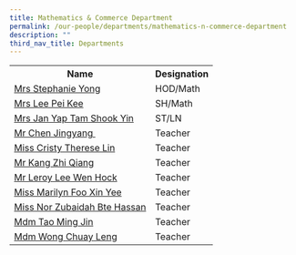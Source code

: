 ```yaml
---
title: Mathematics & Commerce Department
permalink: /our-people/departments/mathematics-n-commerce-department
description: ""
third_nav_title: Departments
---
```

<table>
<tbody>
<tr>
<th>Name</th>
<th>Designation</th>
</tr>
<tr>
<td><a href="mailto:seow_peng_peng@schools.gov.sg" target="">Mrs Stephanie Yong</a><br /></td>
<td>HOD/Math<br /></td>
</tr>
<tr>
<td><a href="mailto:chin_pei_kee@schools.gov.sg" target="">Mrs Lee Pei Kee</a></td>
<td>SH/Math<br /></td>
</tr>
<tr>
<td><a href="mailto:tam_shook_yin@schools.gov.sg" target="">Mrs Jan Yap Tam Shook Yin</a><br /></td>
<td>ST/LN</td>
</tr>
<tr>
<td><a href="mailto:chen_jing_yang@schools.gov.sg" target="">Mr Chen Jingyang&nbsp;</a>&nbsp;</td>
<td>Teacher&nbsp;</td>
</tr>
<tr>
<td><a href="mailto:cristy_therese_lin@schools.gov.sg" target="">Miss Cristy Therese Lin</a>&nbsp;</td>
<td>Teacher&nbsp;</td>
</tr>
<tr>
<td><a href="mailto:kang_zhi_qiang@schools.gov.sg" target="">Mr Kang Zhi Qiang</a><br /></td>
<td>Teacher&nbsp;<br /></td>
</tr>
<tr>
<td><a href="mailto:lee_wen_hock_leroy@schools.gov.sg" target="">Mr Leroy Lee Wen Hock</a><br /></td>
<td>Teacher&nbsp;<br /></td>
</tr>
<tr>
<td><a href="mailto:foo_xin_yee_marilyn@schools.gov.sg" target="">Miss Marilyn Foo Xin Yee</a>&nbsp;</td>
<td>Teacher</td>
</tr>
<tr>
<td><a href="mailto:nor_zubaidah_hassan@schools.gov.sg" target="">Miss Nor Zubaidah Bte Hassan</a></td>
<td>Teacher</td>
</tr>
<tr>
<td><a href="mailto:tao_ming_jin@schools.gov.sg" target="">Mdm Tao Ming Jin</a>&nbsp;<br /></td>
<td>Teacher&nbsp;<br /></td>
</tr>
<tr>
<td><a href="mailto:wong_chuay_leng@schools.gov.sg" target="">Mdm Wong Chuay Leng</a><br /></td>
<td>Teacher</td>
</tr>
</tbody>
</table>